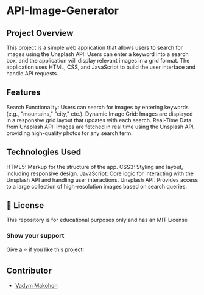 # API-Image-Generator

## Project Overview
This project is a simple web application that allows users to search for images using the Unsplash API. Users can enter a keyword into a search box, and the application will display relevant images in a grid format. The application uses HTML, CSS, and JavaScript to build the user interface and handle API requests.

## Features
Search Functionality: Users can search for images by entering keywords (e.g., "mountains," "city," etc.).
Dynamic Image Grid: Images are displayed in a responsive grid layout that updates with each search.
Real-Time Data from Unsplash API: Images are fetched in real time using the Unsplash API, providing high-quality photos for any search term.

## Technologies Used
HTML5: Markup for the structure of the app.
CSS3: Styling and layout, including responsive design.
JavaScript: Core logic for interacting with the Unsplash API and handling user interactions.
Unsplash API: Provides access to a large collection of high-resolution images based on search queries.

## 📜 License

This repository is for educational purposes only and has an MIT License

### Show your support
Give a ⭐ if you like this project!

## Contributor

- [Vadym Makohon](https://github.com/VadymMakohon)
